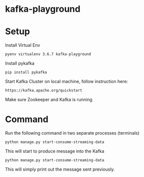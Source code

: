 # kafka-playground

# Setup

Install Virtual Env

```
pyenv virtualenv 3.6.7 kafka-playground
```

Install pykafka

```
pip install pykafka
```

Start Kafka Cluster on local machine, follow instruction here:

```
https://kafka.apache.org/quickstart
```

Make sure Zookeeper and Kafka is running

# Command

Run the following command in two separate processes (terminals)

```
python manage.py start-consume-streaming-data
```

This will start to produce message into the Kafka

```
python manage.py start-consume-streaming-data
```

This will simply print out the message sent previously.